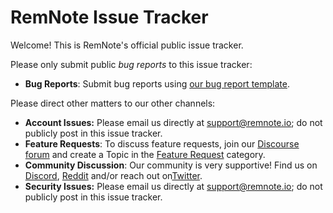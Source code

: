 # RemNote Issue Tracker

Welcome! This is RemNote's official public issue tracker.

Please only submit public *bug reports* to this issue tracker:

- **Bug Reports**: Submit bug reports using [our bug report template](https://github.com/remnoteio/remnote-issues/issues/new?assignees=&labels=&template=bug_report.md&title=).

Please direct other matters to our other channels:

- **Account Issues:** Please email us directly at [support@remnote.io](mailto:support@remnote.io); do not publicly post in this issue tracker.
- **Feature Requests**: To discuss feature requests, join our [Discourse forum](https://forum.remnote.io) and create a Topic in the [Feature Request](support@remnote.io) category.
- **Community Discussion**: Our community is very supportive! Find us on [Discord](https://bit.ly/REMNOTEdiscord), [Reddit](https://www.reddit.com/r/remnote) and/or reach out on[Twitter](https://twitter.com/rem_note).
- **Security Issues:** Please email us directly at [support@remnote.io](mailto:support@remnote.io); do not publicly post in this issue tracker.
